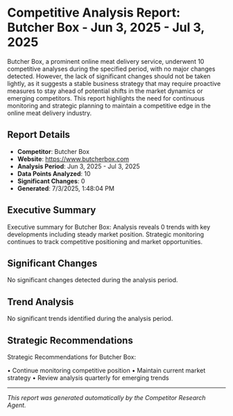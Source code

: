 # Competitive Analysis Report: Butcher Box - Jun 3, 2025 - Jul 3, 2025

Butcher Box, a prominent online meat delivery service, underwent 10 competitive analyses during the specified period, with no major changes detected. However, the lack of significant changes should not be taken lightly, as it suggests a stable business strategy that may require proactive measures to stay ahead of potential shifts in the market dynamics or emerging competitors. This report highlights the need for continuous monitoring and strategic planning to maintain a competitive edge in the online meat delivery industry.

## Report Details

- **Competitor**: Butcher Box
- **Website**: https://www.butcherbox.com
- **Analysis Period**: Jun 3, 2025 - Jul 3, 2025
- **Data Points Analyzed**: 10
- **Significant Changes**: 0
- **Generated**: 7/3/2025, 1:48:04 PM

## Executive Summary

Executive summary for Butcher Box: Analysis reveals 0 trends with key developments including steady market position. Strategic monitoring continues to track competitive positioning and market opportunities.

## Significant Changes

No significant changes detected during the analysis period.

## Trend Analysis

No significant trends identified during the analysis period.

## Strategic Recommendations

Strategic Recommendations for Butcher Box:

• Continue monitoring competitive position
• Maintain current market strategy
• Review analysis quarterly for emerging trends

---

*This report was generated automatically by the Competitor Research Agent.*
